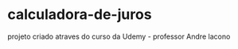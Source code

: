 # calculadora-de-juros
projeto criado atraves do curso da Udemy - professor Andre lacono
<a href=""></a>
